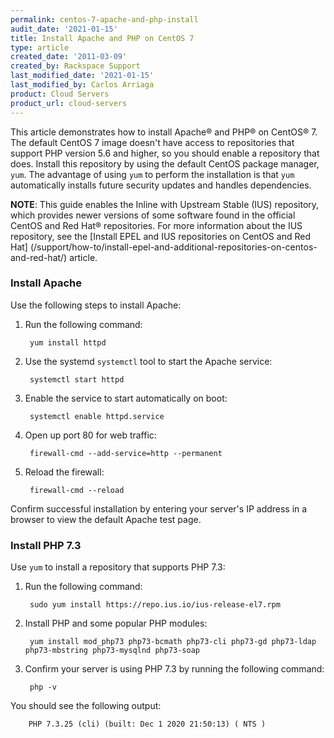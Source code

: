 ```yaml
---
permalink: centos-7-apache-and-php-install
audit_date: '2021-01-15'
title: Install Apache and PHP on CentOS 7
type: article
created_date: '2011-03-09'
created_by: Rackspace Support
last_modified_date: '2021-01-15'
last_modified_by: Carlos Arriaga
product: Cloud Servers
product_url: cloud-servers
---
```


This article demonstrates how to install Apache&reg; and PHP&reg; on CentOS&reg; 7.
The default CentOS 7 image doesn't have access to repositories that support PHP
version 5.6 and higher, so you should enable a repository that does. Install
this repository by using the default CentOS package manager, `yum`. The advantage
of using `yum` to perform the installation is that `yum` automatically installs
future security updates and handles dependencies.

**NOTE**: This guide enables the Inline with Upstream Stable (IUS) repository, which provides
newer versions of some software found in the official CentOS and Red Hat&reg; repositories.
For more information about the IUS repository, see the 
[Install EPEL and IUS repositories on CentOS and Red Hat] (/support/how-to/install-epel-and-additional-repositories-on-centos-and-red-hat/)
article.

### Install Apache

Use the following steps to install Apache:

1. Run the following command:

        yum install httpd

2. Use the systemd `systemctl` tool to start the Apache service:

        systemctl start httpd

3. Enable the service to start automatically on boot:

        systemctl enable httpd.service

4. Open up port 80 for web traffic:

        firewall-cmd --add-service=http --permanent

5. Reload the firewall:

        firewall-cmd --reload

Confirm successful installation by entering your server's IP address in a browser to view the default Apache test page.

### Install PHP 7.3

Use `yum` to install a repository that supports PHP 7.3:

1. Run the following command:

        sudo yum install https://repo.ius.io/ius-release-el7.rpm

2. Install PHP and some popular PHP modules:

        yum install mod_php73 php73-bcmath php73-cli php73-gd php73-ldap php73-mbstring php73-mysqlnd php73-soap

3. Confirm your server is using PHP 7.3 by running the following command:

        php -v

You should see the following output:

        PHP 7.3.25 (cli) (built: Dec 1 2020 21:50:13) ( NTS )
